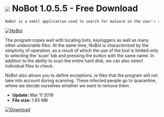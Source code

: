 # ![](https://cdn.softexe.net/static/icon/c/nobot-8950.png) NoBot 1.0.5.5 - Free Download

```sh
NoBot is a small application used to search for malware on the user's computer.
```
[![NoBot](https://gallery.dpcdn.pl/imgc/Tools/77327/g_-_420x350_1.5_-_x20170825171757_0.jpg)](https://softexe.net/win/security-privacy/scanners/nobot:haeR.html)

The program copes well with locating bots, keyloggers as well as many other undesirable files. At the same time, NoBot is characterized by the simplicity of operation, as a result of which the use of the tool is limited only to selecting the 'scan' tab and pressing the button with the same name. In addition to the ability to scan the entire hard disk, we can also select individual files to check.
 
 NoBot also allows you to define exceptions, ie files that the program will not take into account during scanning. These infected people go to quarantine, where we decide ourselves whether we want to remove them.


- **Update:** Mar 11 2019
- **File size:** 1.65 MB

[![Download](https://cdn.softexe.net/static/img/download.png)](https://softexe.net/win/security-privacy/scanners/nobot:haeR.html)

